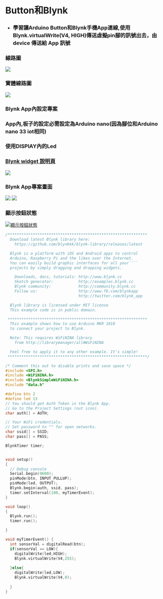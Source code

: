 # Button和Blynk
- ### 學習讓Arduino Button和Blynk手機App連線,使用Blynk.virtualWrite(V4, HIGH)傳送虛擬pin腳的訊號出去，由device 傳送給 App 訊號
### 線路圖
![](Button_bb.png)

### 實體線路圖
![](IMG_0372.jpg)

### Blynk App內設定專案
### App內,板子的設定必需設定為Arduino nano(因為腳位和Arduino nano 33 iot相同)
### 使用DISPlAY內的Led
### [Blynk widget 說明頁](https://docs.blynk.io/en/blynk.apps/widgets)
![](IMG_1BF.jpeg)

### Blynk App專案畫面 
![](IMG_A3E918CFDDDF-1.jpeg)
![](IMG_AD5BDB402A9D-1.jpeg)


### 顯示按鈕狀態
[![顯示按鈕狀態](https://img.youtube.com/vi/kZoDxhlnTZ8/1.jpg)](https://youtu.be/kZoDxhlnTZ8)




```C++
/*************************************************************
  Download latest Blynk library here:
    https://github.com/blynkkk/blynk-library/releases/latest

  Blynk is a platform with iOS and Android apps to control
  Arduino, Raspberry Pi and the likes over the Internet.
  You can easily build graphic interfaces for all your````
  projects by simply dragging and dropping widgets.

    Downloads, docs, tutorials: http://www.blynk.cc
    Sketch generator:           http://examples.blynk.cc
    Blynk community:            http://community.blynk.cc
    Follow us:                  http://www.fb.com/blynkapp
                                http://twitter.com/blynk_app

  Blynk library is licensed under MIT license
  This example code is in public domain.

 *************************************************************
  This example shows how to use Arduino MKR 1010
  to connect your project to Blynk.

  Note: This requires WiFiNINA library
    from http://librarymanager/all#WiFiNINA

  Feel free to apply it to any other example. It's simple!
 *************************************************************/

/* Comment this out to disable prints and save space */
#include <SPI.h>
#include <WiFiNINA.h>
#include <BlynkSimpleWiFiNINA.h>
#include "data.h"

#define btn 2
#define led 13
// You should get Auth Token in the Blynk App.
// Go to the Project Settings (nut icon).
char auth[] = AUTH;

// Your WiFi credentials.
// Set password to "" for open networks.
char ssid[] = SSID;
char pass[] = PASS;

BlynkTimer timer;


void setup()
{
  // Debug console
  Serial.begin(9600);
  pinMode(btn, INPUT_PULLUP);
  pinMode(led, OUTPUT);
  Blynk.begin(auth, ssid, pass);
  timer.setInterval(100, myTimerEvent);
}

void loop()
{
  Blynk.run();
  timer.run();

}

void myTimerEvent() {
  int sensorVal = digitalRead(btn);
  if(sensorVal == LOW){
    digitalWrite(led,HIGH);
    Blynk.virtualWrite(V4,255);
    
  }else{
    digitalWrite(led,LOW);
    Blynk.virtualWrite(V4,0);
    
  }
}
```


